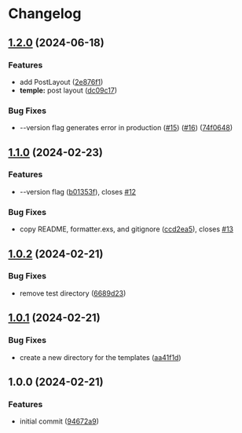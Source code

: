 # Changelog

## [1.2.0](https://github.com/elixir-tools/tableau_new/compare/v1.1.0...v1.2.0) (2024-06-18)


### Features

* add PostLayout ([2e876f1](https://github.com/elixir-tools/tableau_new/commit/2e876f197d47bfe9bcef42cb43046c8156bb4ee5))
* **temple:** post layout ([dc09c17](https://github.com/elixir-tools/tableau_new/commit/dc09c1786e0e329a6aabbd1ee2efc1e60a42c290))


### Bug Fixes

* --version flag generates error in production ([#15](https://github.com/elixir-tools/tableau_new/issues/15)) ([#16](https://github.com/elixir-tools/tableau_new/issues/16)) ([74f0648](https://github.com/elixir-tools/tableau_new/commit/74f0648a85db8dca405f86f57dc1c220d49b204c))

## [1.1.0](https://github.com/elixir-tools/tableau_new/compare/v1.0.2...v1.1.0) (2024-02-23)


### Features

* --version flag ([b01353f](https://github.com/elixir-tools/tableau_new/commit/b01353fee9adff18f51bd8eec675f63040d75373)), closes [#12](https://github.com/elixir-tools/tableau_new/issues/12)


### Bug Fixes

* copy README, formatter.exs, and gitignore ([ccd2ea5](https://github.com/elixir-tools/tableau_new/commit/ccd2ea5d9c8c4562a66a4d5a1ed4e58be12d2776)), closes [#13](https://github.com/elixir-tools/tableau_new/issues/13)

## [1.0.2](https://github.com/elixir-tools/tableau_new/compare/v1.0.1...v1.0.2) (2024-02-21)


### Bug Fixes

* remove test directory ([6689d23](https://github.com/elixir-tools/tableau_new/commit/6689d23960236a2d6ca5aa793f46bd2e131925c8))

## [1.0.1](https://github.com/elixir-tools/tableau_new/compare/v1.0.0...v1.0.1) (2024-02-21)


### Bug Fixes

* create a new directory for the templates ([aa41f1d](https://github.com/elixir-tools/tableau_new/commit/aa41f1db3037a99e8547ed473aebcede6d467007))

## 1.0.0 (2024-02-21)


### Features

* initial commit ([94672a9](https://github.com/elixir-tools/tableau_new/commit/94672a99732bbc47b70ec42afa453555a4095991))
